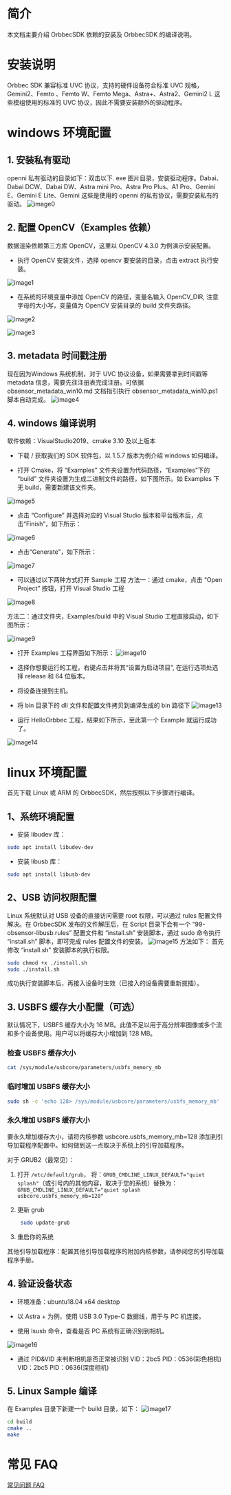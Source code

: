 # 简介

本文档主要介绍 OrbbecSDK 依赖的安装及 OrbbecSDK 的编译说明。

# 安装说明

Orbbec SDK 兼容标准 UVC 协议，支持的硬件设备符合标准 UVC 规格，Gemini2、Femto 、Femto W、Femto Mega、Astra+、Astra2、Gemini2 L 这些模组使用的标准的 UVC 协议，因此不需要安装额外的驱动程序。

# windows 环境配置
## 1. 安装私有驱动

openni 私有驱动的目录如下：双击以下. exe 图片目录，安装驱动程序。Dabai、Dabai DCW、Dabai DW、Astra mini Pro、Astra Pro Plus、A1 Pro、Gemini E、Gemini E Lite、Gemini 这些是使用的 openni 的私有协议，需要安装私有的驱动。
![image0](Image/orbbec_driver_000.png)

## 2. 配置 OpenCV（Examples 依赖）

数据渲染依赖第三方库 OpenCV，这里以 OpenCV 4.3.0 为例演示安装配置。

* 执行 OpenCV 安装文件，选择 opencv 要安装的目录，点击 extract 执行安装。

![image1](Image/orbbec_opencv_001.png)

* 在系统的环境变量中添加 OpenCV 的路径，变量名输入 OpenCV_DIR, 注意字母的大小写，变量值为 OpenCV 安装目录的 build 文件夹路径。

![image2](Image/orbbec_opencv_002.png)

![image3](Image/orbbec_opencv_003.png)

## 3. metadata 时间戳注册
现在因为Windows 系统机制，对于 UVC 协议设备，如果需要拿到时间戳等 metadata 信息，需要先往注册表完成注册。可依据 obsensor_metadata_win10.md 文档指引执行 obsensor_metadata_win10.ps1 脚本自动完成。
![image4](Image/orbbec_metadata.png)


## 4. windows 编译说明
软件依赖：VisualStudio2019、cmake 3.10 及以上版本

* 下载 / 获取我们的 SDK 软件包，以 1.5.7 版本为例介绍 windows 如何编译。

* 打开 Cmake，将 “Examples” 文件夹设置为代码路径，“Examples”下的 “build” 文件夹设置为生成二进制文件的路径，如下图所示。如 Examples 下无 build，需要新建该文件夹。

![image5](Image/orbbec_sample_005.png)

* 点击 “Configure” 并选择对应的 Visual Studio 版本和平台版本后，点击“Finish”，如下所示：

![image6](Image/orbbec_sample_006.png)

* 点击“Generate”，如下所示：

![image7](Image/orbbec_sample_007.png)

* 可以通过以下两种方式打开 Sample 工程
方法一：通过 cmake，点击 “Open Project” 按钮，打开 Visual Studio 工程

![image8](Image/orbbec_sample_008.png)

方法二：通过文件夹，Examples/build 中的 Visual Studio 工程直接启动，如下图所示：

![image9](Image/orbbec_sample_009.png)

* 打开 Examples 工程界面如下所示：
![image10](Image/orbbec_sample_010.png)

* 选择你想要运行的工程，右键点击并将其“设置为启动项目”, 在运行选项处选择 release 和 64 位版本。

* 将设备连接到主机。

* 将 bin 目录下的 dll 文件和配置文件拷贝到编译生成的 bin 路径下
![image13](Image/orbbec_sample_013.png)

* 运行 HelloOrbbec 工程，结果如下所示，至此第一个 Example 就运行成功了。

![image14](Image/orbbec_sample_014.png)

# linux 环境配置

首先下载 Linux 或 ARM 的 OrbbecSDK，然后按照以下步骤进行编译。

## 1、系统环境配置

* 安装 libudev 库：

``` bash
sudo apt install libudev-dev
```

* 安装 libusb 库：

``` bash
sudo apt install libusb-dev
```

## 2、USB 访问权限配置

Linux 系统默认对 USB 设备的直接访问需要 root 权限，可以通过 rules 配置文件解决。在 OrbbecSDK 发布的文件解压后，在 Script 目录下会有一个 “99-obsensor-libusb.rules” 配置文件和 “install.sh” 安装脚本，通过 sudo 命令执行 “install.sh” 脚本，即可完成 rules 配置文件的安装。
![image15](Image/orbbec_sample_linux_001.png)
方法如下： 首先修改 “install.sh” 安装脚本的执行权限。

``` bash
sudo chmod +x ./install.sh
sudo ./install.sh
```

成功执行安装脚本后，再接入设备时生效（已接入的设备需要重新拔插）。

## 3. USBFS 缓存大小配置（可选）

默认情况下，USBFS 缓存大小为 16 MB。此值不足以用于高分辨率图像或多个流和多个设备使用。用户可以将缓存大小增加到 128 MB。

### 检查 USBFS 缓存大小

```bash
cat /sys/module/usbcore/parameters/usbfs_memory_mb
```

### 临时增加 USBFS 缓存大小

```bash
sudo sh -c 'echo 128> /sys/module/usbcore/parameters/usbfs_memory_mb'
```

### 永久增加 USBFS 缓存大小

要永久增加缓存大小，请将内核参数 usbcore.usbfs_memory_mb=128 添加到引导加载程序配置中。如何做到这一点取决于系统上的引导加载程序。

对于 GRUB2（最常见）：

  1. 打开 `/etc/default/grub`， 将：`GRUB_CMDLINE_LINUX_DEFAULT="quiet splash"`（或引号内的其他内容，取决于您的系统）替换为：`GRUB_CMDLINE_LINUX_DEFAULT="quiet splash usbcore.usbfs_memory_mb=128"`

  2. 更新 grub

     ```bash
      sudo update-grub
     ```

  3. 重启你的系统

其他引导加载程序：配置其他引导加载程序的附加内核参数，请参阅您的引导加载程序手册。

## 4. 验证设备状态

* 环境准备：ubuntu18.04 x64 desktop

* 以 Astra + 为例，使用 USB 3.0 Type-C 数据线，用于与 PC 机连接。

* 使用 lsusb 命令，查看是否 PC 系统有正确识别到相机。

![image16](Image/orbbec_sample_linux_002.png)

* 通过 PID&VID 来判断相机是否正常被识别
VID：2bc5 PID：0536(彩色相机)
VID：2bc5 PID：0636(深度相机)

## 5. Linux Sample 编译

在 Examples 目录下新建一个 build 目录，如下：
![image17](Image/orbbec_sample_linux_003.png)

``` bash
cd build
cmake ..
make
```


# 常见 FAQ

[常见问题 FAQ](https://developer.orbbec.com.cn/technical_library.html?id=59)